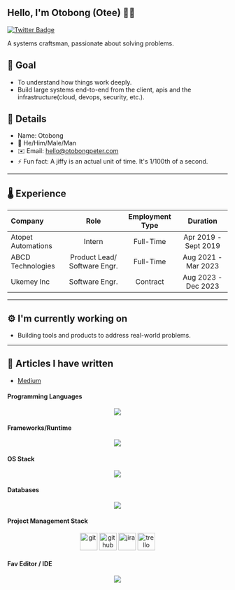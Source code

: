 ## Hello, I'm Otobong (Otee) 👋🏽

[![Twitter Badge](https://img.shields.io/twitter/follow/builder1024)](https://twitter.com/builder1024)

A systems craftsman, passionate about solving problems.

## 🎯 Goal

- To understand how things work deeply.
- Build large systems end-to-end from the client, apis and the infrastructure(cloud, devops, security, etc.).

## 💬 Details

- Name: Otobong
- 🙂 He/Him/Male/Man
- ✉️ Email: hello@otobongpeter.com
- ⚡️ Fun fact: A jiffy is an actual unit of time. It's 1/100th of a second.

---

## 🌡️ Experience

| Company            |             Role             | Employment Type |       Duration       |
| :----------------- | :--------------------------: | :-------------: | :------------------: |
| Atopet Automations |            Intern            |    Full-Time    | Apr 2019 - Sept 2019 |
| ABCD Technologies  | Product Lead/ Software Engr. |    Full-Time    | Aug 2021 - Mar 2023  |
| Ukemey Inc         |        Software Engr.        |    Contract     | Aug 2023 - Dec 2023  |

---

## ⚙️ I'm currently working on

- Building tools and products to address real-world problems.

---

## 📕 Articles I have written

- [Medium](https://medium.com/@otobongpeter)

#### Programming Languages

<p align="center">
  <a href="https://skillicons.dev">
    <img src="https://skillicons.dev/icons?i=bash,typescript,js,python,rust,go" />
  </a>
</p>

#### Frameworks/Runtime

<p align="center">
  <a href="https://skillicons.dev">
    <img src="https://skillicons.dev/icons?i=nodejs,react,nest,express,angular" />
  </a>
</p>

#### OS Stack

<p align="center">
  <a href="https://skillicons.dev">
    <img src="https://skillicons.dev/icons?i=linux,ubuntu,debian" />
  </a>
</p>

#### Databases

<p align="center">
  <a href="https://skillicons.dev">
    <img src="https://skillicons.dev/icons?i=mysql,postgres,mongodb,redis" />
  </a>
</p>

#### Project Management Stack

<p align="center"><img src="https://www.vectorlogo.zone/logos/git-scm/git-scm-icon.svg" alt="git" title="git" width="40" height="40"/>  <img src="https://www.vectorlogo.zone/logos/github/github-icon.svg" alt="github" title="github" width="40" height="40"/> <img src="https://www.vectorlogo.zone/logos/atlassian_jira/atlassian_jira-icon.svg" alt="jira" title="jira" width="40" height="40"/> <img src="https://www.vectorlogo.zone/logos/trello/trello-icon.svg" alt="trello" title="trello" width="40" height="40"/></p>

#### Fav Editor / IDE

<p align="center">
  <a href="https://skillicons.dev">
    <img src="https://skillicons.dev/icons?i=vscode,sublime" />
  </a>
</p>
